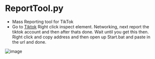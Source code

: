 # ReportTool.py

- Mass Reporting tool for TikTok
- Go to [Tiktok](https://www.tiktok.com/@uql.y) Right click inspect element.
Networking, next report the tiktok account and then after thats done. Wait until you get this
then. Right click and copy address and then open up Start.bat and paste in the url and done.

![image](https://user-images.githubusercontent.com/89341385/163047777-40535754-4bb9-4a9a-9981-103141f43d37.png)
